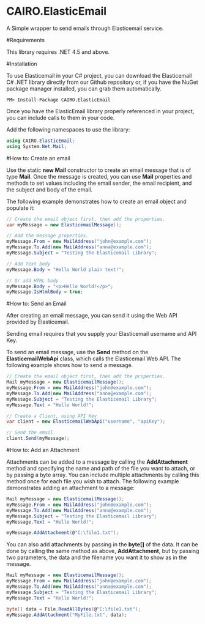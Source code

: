 # CAIRO.ElasticEmail

A Simple wrapper to send emails through Elasticemail service.

#Requirements

This library requires .NET 4.5 and above.

#Installation

To use Elasticemail in your C# project, you can download the Elasticemail C# .NET library directly from our Github repository or, if you have the NuGet package manager installed, you can grab them automatically.

```
PM> Install-Package CAIRO.ElasticEmail 
```

Once you have the ElasticEmail library properly referenced in your project, you can include calls to them in your code. 

Add the following namespaces to use the library:
```csharp
using CAIRO.ElasticEmail;
using System.Net.Mail;
```

#How to: Create an email

Use the static **new Mail** constructor to create an email message that is of type **Mail**. Once the message is created, you can use **Mail** properties and methods to set values including the email sender, the email recipient, and the subject and body of the email.

The following example demonstrates how to create an email object and populate it:

```csharp
// Create the email object first, then add the properties.
var myMessage = new ElasticemailMessage();

// Add the message properties.
myMessage.From = new MailAddress("john@example.com");
myMessage.To.Add(new MailAddress("anna@example.com");
myMessage.Subject = "Testing the Elasticemail Library";

// Add Text body
myMessage.Body = "Hello World plain text!";

// Or add HTML body
myMessage.Body = "<p>Hello World!</p>";
myMessage.IsHtmlBody = true;
```

#How to: Send an Email

After creating an email message, you can send it using the Web API provided by Elasticemail.

Sending email requires that you supply your Elasticemail username and API Key.

To send an email message, use the **Send** method on the **ElasticemailWebApi** class, which calls the Elasticemail Web API. The following example shows how to send a message.

```csharp
// Create the email object first, then add the properties.
Mail myMessage = new ElasticemailMessage();
myMessage.From = new MailAddress("john@example.com");
myMessage.To.Add(new MailAddress("anna@example.com");
myMessage.Subject = "Testing the Elasticemail Library";
myMessage.Text = "Hello World!";

// Create a Client, using API Key
var client = new ElasticemailWebApi("username", "apiKey");

// Send the email.
client.Send(myMessage);
```

#How to: Add an Attachment

Attachments can be added to a message by calling the **AddAttachment** method and specifying the name and path of the file you want to attach, or by passing a byte array. You can include multiple attachments by calling this method once for each file you wish to attach. The following example demonstrates adding an attachment to a message:

```csharp
Mail myMessage = new ElasticemailMessage();
myMessage.From = new MailAddress("john@example.com");
myMessage.To.Add(new MailAddress("anna@example.com");
myMessage.Subject = "Testing the Elasticemail Library";
myMessage.Text = "Hello World!";

myMessage.AddAttachment(@"C:\file1.txt");
```

You can also add attachments by passing in the **byte[]** of the data. It can be done by calling the same method as above, **AddAttachment**, but by passing two parameters, the data and the filename you want it to show as in the message.

```csharp
Mail myMessage = new ElasticemailMessage();
myMessage.From = new MailAddress("john@example.com");
myMessage.To.Add(new MailAddress("anna@example.com");
myMessage.Subject = "Testing the Elasticemail Library";
myMessage.Text = "Hello World!";

byte[] data = File.ReadAllBytes(@"C:\file1.txt");
myMessage.AddAttachment("MyFile.txt", data);
```
